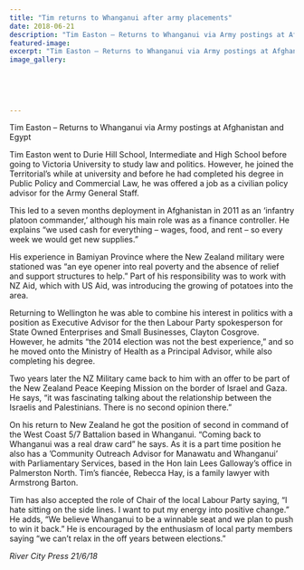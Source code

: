 ```yaml
---
title: "Tim returns to Whanganui after army placements"
date: 2018-06-21
description: "Tim Easton – Returns to Whanganui via Army postings at Afghanistan and Egypt..."
featured-image: 
excerpt: "Tim Easton – Returns to Whanganui via Army postings at Afghanistan and Egypt"
image_gallery:
    
    
    
    
    
---
```


<p>Tim Easton &ndash; Returns to Whanganui via Army postings at Afghanistan and Egypt</p>
<p>Tim Easton went to Durie Hill School, Intermediate and High School before going to Victoria University to study law and politics. However, he joined the Territorial&rsquo;s while at university and before he had completed his degree in Public Policy and Commercial Law, he was offered a job as a civilian policy advisor for the Army General Staff.</p>
<p>This led to a seven months deployment in Afghanistan in 2011 a<span class="text_exposed_show">s an &lsquo;infantry platoon commander,&rsquo; although his main role was as a finance controller. He explains &ldquo;we used cash for everything &ndash; wages, food, and rent &ndash; so every week we would get new supplies.&rdquo;<br /></span></p>
<p><span class="text_exposed_show">His experience in Bamiyan Province where the New Zealand military were stationed was &ldquo;an eye opener into real poverty and the absence of relief and support structures to help.&rdquo; Part of his responsibility was to work with NZ Aid, which with US Aid, was introducing the growing of potatoes into the area.<br /></span></p>
<p><span class="text_exposed_show">Returning to Wellington he was able to combine his interest in politics with a position as Executive Advisor for the then Labour Party spokesperson for State Owned Enterprises and Small Businesses, Clayton Cosgrove. However, he admits &ldquo;the 2014 election was not the best experience,&rdquo; and so he moved onto the Ministry of Health as a Principal Advisor, while also completing his degree.<br /></span></p>
<p><span class="text_exposed_show">Two years later the NZ Military came back to him with an offer to be part of the New Zealand Peace Keeping Mission on the border of Israel and Gaza. He says, &ldquo;it was fascinating talking about the relationship between the Israelis and Palestinians. There is no second opinion there.&rdquo;<br /></span></p>
<p><span class="text_exposed_show">On his return to New Zealand he got the position of second in command of the West Coast 5/7 Battalion based in Whanganui. &ldquo;Coming back to Whanganui was a real draw card&rdquo; he says. As it is a part time position he also has a &rsquo;Community Outreach Advisor for Manawatu and Whanganui&rsquo; with Parliamentary Services, based in the Hon Iain Lees Galloway&rsquo;s office in Palmerston North. Tim&rsquo;s fianc&eacute;e, Rebecca Hay, is a family lawyer with Armstrong Barton.&nbsp;<br /></span></p>
<p><span class="text_exposed_show">Tim has also accepted the role of Chair of the local Labour Party saying, &ldquo;I hate sitting on the side lines. I want to put my energy into positive change.&rdquo; He adds, &ldquo;We believe Whanganui to be a winnable seat and we plan to push to win it back.&rdquo; He is encouraged by the enthusiasm of local party members saying &ldquo;we can&rsquo;t relax in the off years between elections.&rdquo;</span></p>
<p><em>River City Press 21/6/18</em></p>

